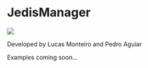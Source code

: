 # JedisManager

[![](https://jitpack.io/v/eokasta/JedisManager.svg)](https://jitpack.io/#eokasta/JedisManager)

Developed by Lucas Monteiro and Pedro Aguiar

Examples coming soon...
